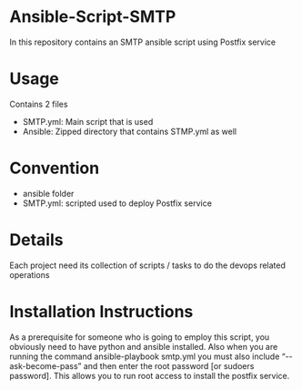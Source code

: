 # Ansible-Script-SMTP
In this repository contains an SMTP ansible script using Postfix service
# Usage
Contains 2 files
  - SMTP.yml: Main script that is used
  - Ansible: Zipped directory that contains STMP.yml as well
# Convention
  - ansible folder
  - SMTP.yml: scripted used to deploy Postfix service
# Details
 Each project need its collection of scripts / tasks to do the devops related operations
# Installation Instructions
As a prerequisite for someone who is going to employ this script, you obviously need to have python and ansible installed. Also when you are running the command ansible-playbook smtp.yml you must also include “--ask-become-pass” and then enter the root password [or sudoers password]. This allows you to run root access to install the postfix service.
